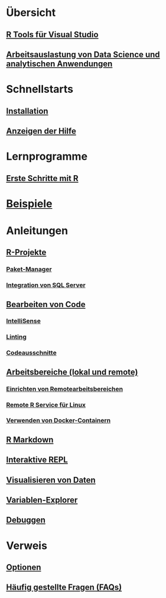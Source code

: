 # Übersicht
## [R Tools für Visual Studio](index.md)
## [Arbeitsauslastung von Data Science und analytischen Anwendungen](data-science-workload.md)
# Schnellstarts
## [Installation](installation.md)
## [Anzeigen der Hilfe](getting-started-help.md)
# Lernprogramme
## [Erste Schritte mit R](getting-started-with-r.md)
# [Beispiele](getting-started-samples.md)
# Anleitungen
## [R-Projekte](projects.md)
### [Paket-Manager](package-manager.md)
### [Integration von SQL Server](sql-server.md)
## [Bearbeiten von Code](code-editing.md)
### [IntelliSense](code-intellisense.md)
### [Linting](code-linting.md)
### [Codeausschnitte](code-snippets.md)
## [Arbeitsbereiche (lokal und remote)](workspaces.md)
### [Einrichten von Remotearbeitsbereichen](workspaces-remote-setup.md)
### [Remote R Service für Linux](workspaces-remote-r-service-for-linux.md)
### [Verwenden von Docker-Containern](workspaces-using-docker-containers.md)
## [R Markdown](rmarkdown.md)
## [Interaktive REPL](interactive-repl.md)
## [Visualisieren von Daten](visualizing-data.md)
## [Variablen-Explorer](variable-explorer.md)
## [Debuggen](debugging.md)
# Verweis
## [Optionen](options.md)
## [Häufig gestellte Fragen (FAQs)](faq.md)